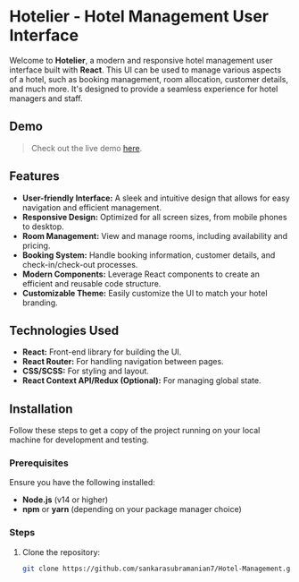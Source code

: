 # Hotelier - Hotel Management User Interface

Welcome to **Hotelier**, a modern and responsive hotel management user interface built with **React**. This UI can be used to manage various aspects of a hotel, such as booking management, room allocation, customer details, and much more. It's designed to provide a seamless experience for hotel managers and staff.

## Demo

> Check out the live demo [here](https://hotel-mangement-ten.vercel.app/).

## Features
- **User-friendly Interface:** A sleek and intuitive design that allows for easy navigation and efficient management.
- **Responsive Design:** Optimized for all screen sizes, from mobile phones to desktop.
- **Room Management:** View and manage rooms, including availability and pricing.
- **Booking System:** Handle booking information, customer details, and check-in/check-out processes.
- **Modern Components:** Leverage React components to create an efficient and reusable code structure.
- **Customizable Theme:** Easily customize the UI to match your hotel branding.

## Technologies Used
- **React:** Front-end library for building the UI.
- **React Router:** For handling navigation between pages.
- **CSS/SCSS:** For styling and layout.
- **React Context API/Redux (Optional):** For managing global state.

## Installation

Follow these steps to get a copy of the project running on your local machine for development and testing.

### Prerequisites
Ensure you have the following installed:
- **Node.js** (v14 or higher)
- **npm** or **yarn** (depending on your package manager choice)

### Steps
1. Clone the repository:
   ```bash
   git clone https://github.com/sankarasubramanian7/Hotel-Management.git
